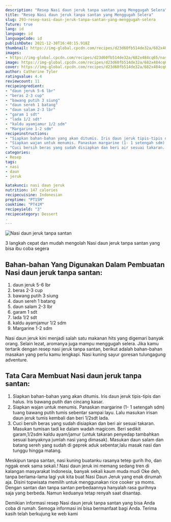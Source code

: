 ```yaml
---
description: "Resep Nasi daun jeruk tanpa santan yang Menggugah Selera"
title: "Resep Nasi daun jeruk tanpa santan yang Menggugah Selera"
slug: 293-resep-nasi-daun-jeruk-tanpa-santan-yang-menggugah-selera
future: true
lang: id
language: id
languageCode: id
publishDate: 2021-12-30T16:40:15.918Z 
thumbnail: https://img-global.cpcdn.com/recipes/d23d60fb514de32a/682x484cq65/nasi-daun-jeruk-tanpa-santan-foto-resep-utama.png
images:
- https://img-global.cpcdn.com/recipes/d23d60fb514de32a/682x484cq65/nasi-daun-jeruk-tanpa-santan-foto-resep-utama.png
image: https://img-global.cpcdn.com/recipes/d23d60fb514de32a/682x484cq65/nasi-daun-jeruk-tanpa-santan-foto-resep-utama.png
cover: https://img-global.cpcdn.com/recipes/d23d60fb514de32a/682x484cq65/nasi-daun-jeruk-tanpa-santan-foto-resep-utama.png
author: Catherine Tyler
ratingvalue: 4.4
reviewcount: 11
recipeingredient:
- "daun jeruk 5-6 lbr"
- "beras 2-3 cup"
- "bawang putih 3 siung"
- "daun sereh 1 batang"
- "daun salam 2-3 lbr"
- "garam 1 sdt"
- "lada 1/2 sdt"
- "kaldu ayamjamur 1/2 sdm"
- "Margarine 1-2 sdm"
recipeinstructions:
- "Siapkan bahan-bahan yang akan ditumis. Iris daun jeruk tipis-tipis dan halus. Iris bawang putih dan cincang kasar."
- "Siapkan wajan untuk menumis. Panaskan margarine (1- 1 setengah sdm) tuang bawang putih tumis sebentar sampai layu. Lalu masukan irisan daun jeruk tumis kembali dan beri 1/2sdt lada."
- "Cuci bersih beras yang sudah disiapkan dan beri air sesuai takaran. Masukan tumisan tadi ke dalam wadah magicom. Beri sedikit garam,1/2sdm kaldu ayam/jamur (untuk takaran penyedap tambahkan sesuai banyaknya jumlah nasi yang dimasak). Masukan daun salam dan batang sereh yang sudah di geprek aduk sebentar,lalu masak nasi dan tunggu hingga matang."
categories:
- Resep
tags:
- nasi
- daun
- jeruk

katakunci: nasi daun jeruk 
nutrition: 147 calories
recipecuisine: Indonesian
preptime: "PT15M"
cooktime: "PT41M"
recipeyield: "3"
recipecategory: Dessert
. 
---
```



![Nasi daun jeruk tanpa santan](https://img-global.cpcdn.com/recipes/d23d60fb514de32a/682x484cq65/nasi-daun-jeruk-tanpa-santan-foto-resep-utama.png)

3 langkah cepat dan mudah mengolah  Nasi daun jeruk tanpa santan yang bisa ibu coba segera

<!--inarticleads1-->

## Bahan-bahan Yang Digunakan Dalam Pembuatan Nasi daun jeruk tanpa santan:

1. daun jeruk 5-6 lbr
1. beras 2-3 cup
1. bawang putih 3 siung
1. daun sereh 1 batang
1. daun salam 2-3 lbr
1. garam 1 sdt
1. lada 1/2 sdt
1. kaldu ayamjamur 1/2 sdm
1. Margarine 1-2 sdm

Nasi daun jeruk kini menjadi salah satu makanan hits yang digemari banyak orang. Selain lezat, aromanya juga mampu menggugah selera. Jika kamu tertarik dengan resep nasi jeruk tanpa santan, berikut adalah bahan-bahan masakan yang perlu kamu lengkapi. Nasi kuning sayur goresan tulungagung adventure. 

<!--inarticleads2-->

## Tata Cara Membuat Nasi daun jeruk tanpa santan:

1. Siapkan bahan-bahan yang akan ditumis. Iris daun jeruk tipis-tipis dan halus. Iris bawang putih dan cincang kasar.
1. Siapkan wajan untuk menumis. Panaskan margarine (1- 1 setengah sdm) tuang bawang putih tumis sebentar sampai layu. Lalu masukan irisan daun jeruk tumis kembali dan beri 1/2sdt lada.
1. Cuci bersih beras yang sudah disiapkan dan beri air sesuai takaran. Masukan tumisan tadi ke dalam wadah magicom. Beri sedikit garam,1/2sdm kaldu ayam/jamur (untuk takaran penyedap tambahkan sesuai banyaknya jumlah nasi yang dimasak). Masukan daun salam dan batang sereh yang sudah di geprek aduk sebentar,lalu masak nasi dan tunggu hingga matang.


Meskipun tanpa santan, nasi kuning buatanku rasanya tetep gurih lho, dan nggak enek sama sekali.! Nasi daun jeruk ini memang sedang tren di kalangan masyarakat Indonesia, banyak sekali kaum muda mudi Oke deh, tanpa berlama-lama lagi yuk kita buat Nasi Daun Jeruk yang enak dirumah aja. Disini topwisata memilih untuk menggunakan rice cooker ya moms. Dengan santan dan tanpa santan perbedaannya hanyalah rasa gurihnya saja yang berbeda. Namun keduanya tetap renyah saat disantap. 

Demikian informasi  resep Nasi daun jeruk tanpa santan   yang bisa Anda coba di rumah. Semoga informasi ini bisa bermanfaat bagi Anda. Terima kasih telah berkujung ke web kami
